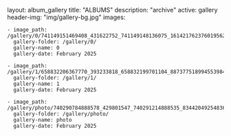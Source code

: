 
layout: album_gallery
title: "ALBUMS"
description: "archive"
active: gallery
header-img: "img/gallery-bg.jpg"
images:
    
    - image_path: /gallery/0/741149151469408_431622752_741149148136075_1614217623760195620_n.jpg
      gallery-folder: /gallery/0/
      gallery-name: 0
      gallery-date: February 2025
            
    - image_path: /gallery/1/658832206367770_393233818_658832199701104_8873775189945539847_n.jpg
      gallery-folder: /gallery/1/
      gallery-name: 1
      gallery-date: February 2025
            
    - image_path: /gallery/photo/740290784888578_429801547_740291214888535_8344204925483602760_n.jpg
      gallery-folder: /gallery/photo/
      gallery-name: photo
      gallery-date: February 2025
            